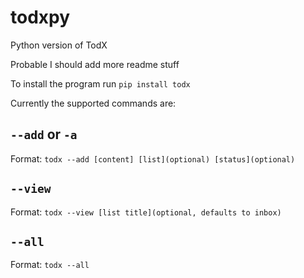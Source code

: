 # todxpy
Python version of TodX

Probable I should add more readme stuff

To install the program run `pip install todx`

Currently the supported commands are:

## `--add` or `-a`

Format: `todx --add [content] [list](optional) [status](optional)`

## `--view`

Format: `todx --view [list title](optional, defaults to inbox)`

## `--all`

Format: `todx --all`
